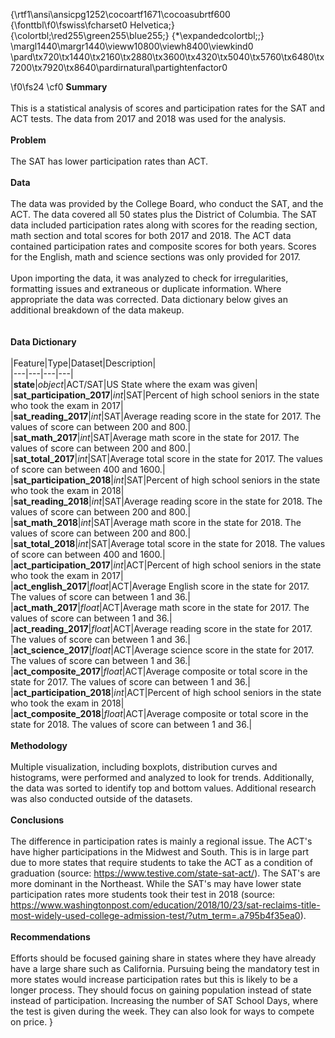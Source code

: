 {\rtf1\ansi\ansicpg1252\cocoartf1671\cocoasubrtf600
{\fonttbl\f0\fswiss\fcharset0 Helvetica;}
{\colortbl;\red255\green255\blue255;}
{\*\expandedcolortbl;;}
\margl1440\margr1440\vieww10800\viewh8400\viewkind0
\pard\tx720\tx1440\tx2160\tx2880\tx3600\tx4320\tx5040\tx5760\tx6480\tx7200\tx7920\tx8640\pardirnatural\partightenfactor0

\f0\fs24 \cf0 **Summary**\
\
This is a statistical analysis of scores and participation rates for the SAT and ACT tests.  The data from 2017 and 2018 was used for the analysis.\
\
**Problem**\
\
The SAT has lower participation rates than ACT.\
\
**Data**\
\
The data was provided by the College Board, who conduct the SAT, and the ACT.  The data covered all 50 states plus the District of Columbia.  The SAT data included participation rates along with scores for the reading section, math section and total scores for both 2017 and 2018.  The ACT data contained participation rates and composite scores for both years.  Scores for the English, math and science sections was only provided for 2017.\
\
Upon importing the data, it was analyzed to check for irregularities, formatting issues and extraneous or duplicate information.  Where appropriate the data was corrected.  Data dictionary below gives an additional breakdown of the data makeup.\
\
\
**Data Dictionary**\
\
|Feature|Type|Dataset|Description|\
|---|---|---|---|\
|**state**|*object*|ACT/SAT|US State where the exam was given| \
|**sat_participation_2017**|*int*|SAT|Percent of high school seniors in the state who took the exam in 2017|\
|**sat_reading_2017**|*int*|SAT|Average reading score in the state for 2017.  The values of score can between 200 and 800.|\
|**sat_math_2017**|*int*|SAT|Average math score in the state for 2017.  The values of score can between 200 and 800.|\
|**sat_total_2017**|*int*|SAT|Average total score in the state for 2017.  The values of score can between 400 and 1600.|\
|**sat_participation_2018**|*int*|SAT|Percent of high school seniors in the state who took the exam in 2018|\
|**sat_reading_2018**|*int*|SAT|Average reading score in the state for 2018.  The values of score can between 200 and 800.|\
|**sat_math_2018**|*int*|SAT|Average math score in the state for 2018.  The values of score can between 200 and 800.|\
|**sat_total_2018**|*int*|SAT|Average total score in the state for 2018.  The values of score can between 400 and 1600.|\
|**act_participation_2017**|*int*|ACT|Percent of high school seniors in the state who took the exam in 2017|\
|**act_english_2017**|*float*|ACT|Average English score in the state for 2017.  The values of score can between 1 and 36.|\
|**act_math_2017**|*float*|ACT|Average math score in the state for 2017.  The values of score can between 1 and 36.|\
|**act_reading_2017**|*float*|ACT|Average reading score in the state for 2017.  The values of score can between 1 and 36.|\
|**act_science_2017**|*float*|ACT|Average science score in the state for 2017.  The values of score can between 1 and 36.|\
|**act_composite_2017**|*float*|ACT|Average composite or total score in the state for 2017.  The values of score can between 1 and 36.|\
|**act_participation_2018**|*int*|ACT|Percent of high school seniors in the state who took the exam in 2018|\
|**act_composite_2018**|*float*|ACT|Average composite or total score in the state for 2018.  The values of score can between 1 and 36.|\
\
**Methodology**\
\
Multiple visualization, including boxplots, distribution curves and histograms, were performed and analyzed to look for trends.  Additionally, the data was sorted to identify top and bottom values.  Additional research was also conducted outside of the datasets.\
\
**Conclusions**\
\
The difference in participation rates is mainly a regional issue.  The ACT's have higher participations in the Midwest and South.  This is in large part due to more states that require students to take the ACT as a condition of graduation (source: https://www.testive.com/state-sat-act/).  The SAT's are more dominant in the Northeast.  While the SAT's may have lower state participation rates more students took their test in 2018 (source: https://www.washingtonpost.com/education/2018/10/23/sat-reclaims-title-most-widely-used-college-admission-test/?utm_term=.a795b4f35ea0).\
\
**Recommendations**\
\
Efforts should be focused gaining share in states where they have already have a large share such as California.  Pursuing being the mandatory test in more states would increase participation rates but this is likely to be a longer process.  They should focus on gaining population instead of state instead of participation.  Increasing the number of SAT School Days, where the test is given during the week. They can also look for ways to compete on price. }
